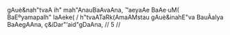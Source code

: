 gAuè&nah"tvaA ih" mah"AnauBaAvaAna,
™aeyaAe BaAe·uM( BaEºyamapaIh" laAeke( /
h"tvaATaRk(AmaAMstau gAuè&inahE"va
BauÃaIya BaAegAAna, ç&iDar"‘aid"gDaAna, // 5 //